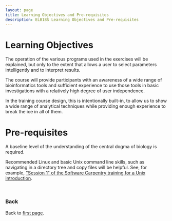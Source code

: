 ```yaml
---
layout: page
title: Learning Objectives and Pre-requisites
description: ELB18S Learning Objectives and Pre-requisites
---
```


# Learning Objectives

The operation of the various programs used in the exercises will be explained, but only to the extent that allows a user to select parameters intelligently and to interpret results.

The course will provide participants with an awareness of a wide range of bioinformatics tools and sufficient experience to use those tools in basic investigations with a relatively high degree of user independence.

In the training course design, this is intentionally built-in, to allow us to show a wide range of analytical techniques while providing enough experience to break the ice in all of them.
<br/>

# Pre-requisites

A baseline level of the understanding of the central dogma of biology is required.

Recommended Linux and basic Unix command line skills, such as navigating in a directory tree and copy files will be helpful. See, for example, ["Session 1" of the Software Carpentry training for a Unix introduction](http://bioinformatics-core-shared-training.github.io/shell-novice/).

<br/>

### Back

Back to [first page](https://maccardoso.github.io/ELB18S/).
